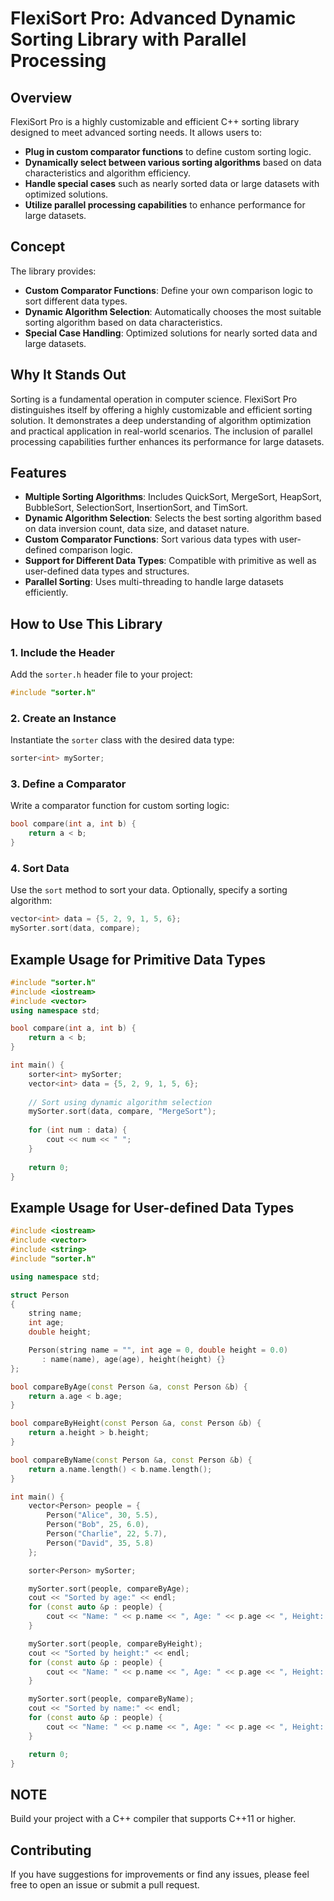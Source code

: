# FlexiSort Pro: Advanced Dynamic Sorting Library with Parallel Processing

## Overview

FlexiSort Pro is a highly customizable and efficient C++ sorting library designed to meet advanced sorting needs. It allows users to:

- **Plug in custom comparator functions** to define custom sorting logic.
- **Dynamically select between various sorting algorithms** based on data characteristics and algorithm efficiency.
- **Handle special cases** such as nearly sorted data or large datasets with optimized solutions.
- **Utilize parallel processing capabilities** to enhance performance for large datasets.

## Concept

The library provides:

- **Custom Comparator Functions**: Define your own comparison logic to sort different data types.
- **Dynamic Algorithm Selection**: Automatically chooses the most suitable sorting algorithm based on data characteristics.
- **Special Case Handling**: Optimized solutions for nearly sorted data and large datasets.

## Why It Stands Out

Sorting is a fundamental operation in computer science. FlexiSort Pro distinguishes itself by offering a highly customizable and efficient sorting solution. It demonstrates a deep understanding of algorithm optimization and practical application in real-world scenarios. The inclusion of parallel processing capabilities further enhances its performance for large datasets.

## Features

- **Multiple Sorting Algorithms**: Includes QuickSort, MergeSort, HeapSort, BubbleSort, SelectionSort, InsertionSort, and TimSort.
- **Dynamic Algorithm Selection**: Selects the best sorting algorithm based on data inversion count, data size, and dataset nature.
- **Custom Comparator Functions**: Sort various data types with user-defined comparison logic.
- **Support for Different Data Types**: Compatible with primitive as well as user-defined data types and structures.
- **Parallel Sorting**: Uses multi-threading to handle large datasets efficiently.

## How to Use This Library

### 1. Include the Header

Add the `sorter.h` header file to your project:
```cpp
#include "sorter.h"
```

### 2. Create an Instance

Instantiate the `sorter` class with the desired data type:
```cpp
sorter<int> mySorter;
```

### 3. Define a Comparator

Write a comparator function for custom sorting logic:
```cpp
bool compare(int a, int b) {
    return a < b;
}
```

### 4. Sort Data

Use the `sort` method to sort your data. Optionally, specify a sorting algorithm:
```cpp
vector<int> data = {5, 2, 9, 1, 5, 6};
mySorter.sort(data, compare);  
```

## Example Usage for Primitive Data Types

```cpp
#include "sorter.h"
#include <iostream>
#include <vector>
using namespace std;

bool compare(int a, int b) {
    return a < b;
}

int main() {
    sorter<int> mySorter;
    vector<int> data = {5, 2, 9, 1, 5, 6};
    
    // Sort using dynamic algorithm selection
    mySorter.sort(data, compare, "MergeSort");
    
    for (int num : data) {
        cout << num << " ";
    }
    
    return 0;
}
```

## Example Usage for User-defined Data Types

```cpp
#include <iostream>
#include <vector>
#include <string>
#include "sorter.h"

using namespace std;

struct Person
{
    string name;
    int age;
    double height;

    Person(string name = "", int age = 0, double height = 0.0)
       : name(name), age(age), height(height) {}
};

bool compareByAge(const Person &a, const Person &b) {
    return a.age < b.age;
}

bool compareByHeight(const Person &a, const Person &b) {
    return a.height > b.height;
}

bool compareByName(const Person &a, const Person &b) {
    return a.name.length() < b.name.length();
}

int main() {
    vector<Person> people = {
        Person("Alice", 30, 5.5),
        Person("Bob", 25, 6.0),
        Person("Charlie", 22, 5.7),
        Person("David", 35, 5.8)
    };

    sorter<Person> mySorter;

    mySorter.sort(people, compareByAge);
    cout << "Sorted by age:" << endl;
    for (const auto &p : people) {
        cout << "Name: " << p.name << ", Age: " << p.age << ", Height: " << p.height << endl;
    }

    mySorter.sort(people, compareByHeight);
    cout << "Sorted by height:" << endl;
    for (const auto &p : people) {
        cout << "Name: " << p.name << ", Age: " << p.age << ", Height: " << p.height << endl;
    }

    mySorter.sort(people, compareByName);
    cout << "Sorted by name:" << endl;
    for (const auto &p : people) {
        cout << "Name: " << p.name << ", Age: " << p.age << ", Height: " << p.height << endl;
    }

    return 0;
}
```

## NOTE

Build your project with a C++ compiler that supports C++11 or higher.

## Contributing

If you have suggestions for improvements or find any issues, please feel free to open an issue or submit a pull request.

